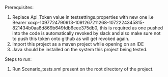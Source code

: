 
Prerequisites:

1. Replace Api_Token value in testsettings.properties with new one i.e Bearer xoxp-1097724790913-1091267211268-1072224345815-821434b0aa8d869b649fdb6eee375db0, this is required as one pushed into the code is automatically revoked by slack and also make sure not to push this token onto github as will get revoked again.
2. Import this project as a maven project while opening on an IDE
3. Java should be installed on the system this project being tested.

Steps to run: 

1. Run Scenario_tests.xml present on the root directory of the project.